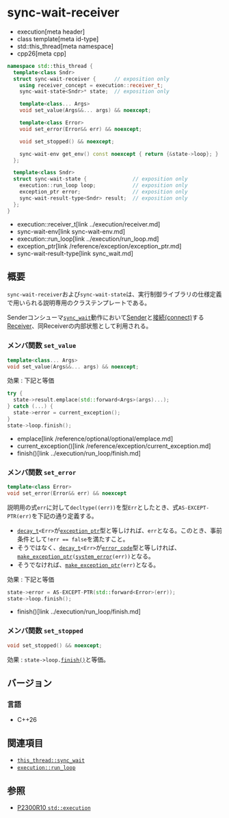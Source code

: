 # sync-wait-receiver
* execution[meta header]
* class template[meta id-type]
* std::this_thread[meta namespace]
* cpp26[meta cpp]

```cpp
namespace std::this_thread {
  template<class Sndr>
  struct sync-wait-receiver {      // exposition only
    using receiver_concept = execution::receiver_t;
    sync-wait-state<Sndr>* state;  // exposition only

    template<class... Args>
    void set_value(Args&&... args) && noexcept;

    template<class Error>
    void set_error(Error&& err) && noexcept;

    void set_stopped() && noexcept;

    sync-wait-env get_env() const noexcept { return {&state->loop}; }
  };

  template<class Sndr>
  struct sync-wait-state {               // exposition only
    execution::run_loop loop;            // exposition only
    exception_ptr error;                 // exposition only
    sync-wait-result-type<Sndr> result;  // exposition only
  };
}
```
* execution::receiver_t[link ../execution/receiver.md]
* sync-wait-env[link sync-wait-env.md]
* execution::run_loop[link ../execution/run_loop.md]
* exception_ptr[link /reference/exception/exception_ptr.md]
* sync-wait-result-type[link sync_wait.md]

## 概要
`sync-wait-receiver`および`sync-wait-state`は、実行制御ライブラリの仕様定義で用いられる説明専用のクラステンプレートである。

Senderコンシューマ[`sync_wait`](sync_wait.md)動作において[Sender](../execution/sender.md)と[接続(connect)](../execution/connect.md)する[Receiver](../execution/receiver.md)、同Receiverの内部状態として利用される。


### メンバ関数 `set_value`
```cpp
template<class... Args>
void set_value(Args&&... args) && noexcept;
```

効果 : 下記と等価

```cpp
try {
  state->result.emplace(std::forward<Args>(args)...);
} catch (...) {
  state->error = current_exception();
}
state->loop.finish();
```
* emplace[link /reference/optional/optional/emplace.md]
* current_exception()[link /reference/exception/current_exception.md]
* finish()[link ../execution/run_loop/finish.md]


### メンバ関数 `set_error`
```cpp
template<class Error>
void set_error(Error&& err) && noexcept
```

説明用の式`err`に対して`decltype((err))`を型`Err`としたとき、式`AS-EXCEPT-PTR(err)`を下記の通り定義する。

- [`decay_t`](/reference/type_traits/decay.md)`<Err>`が[`exception_ptr`](/reference/exception/exception_ptr.md)型と等しければ、`err`となる。このとき、事前条件として`!err == false`を満たすこと。
- そうではなく、[`decay_t`](/reference/type_traits/decay.md)`<Err>`が[`error_code`](/reference/system_error/error_code.md)型と等しければ、[`make_exception_ptr`](/reference/exception/make_exception_ptr.md)`(`[`system_error`](/reference/system_error/system_error.md)`(err))`となる。
- そうでなければ、[`make_exception_ptr`](/reference/exception/make_exception_ptr.md)`(err)`となる。

効果 : 下記と等価

```cpp
state->error = AS-EXCEPT-PTR(std::forward<Error>(err));
state->loop.finish();
```
* finish()[link ../execution/run_loop/finish.md]


### メンバ関数 `set_stopped`
```cpp
void set_stopped() && noexcept;
```

効果 : `state->loop.`[`finish()`](../execution/run_loop/finish.md)と等価。


## バージョン
### 言語
- C++26


## 関連項目
- [`this_thread::sync_wait`](sync_wait.md)
- [`execution::run_loop`](../execution/run_loop.md)


## 参照
- [P2300R10 `std::execution`](https://www.open-std.org/jtc1/sc22/wg21/docs/papers/2024/p2300r10.html)
